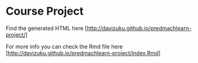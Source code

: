 # Course Project

Find the generated HTML here [http://davizuku.github.io/predmachlearn-project/]

For more info you can check the Rmd file here [http://davizuku.github.io/predmachlearn-project/index.Rmd]
